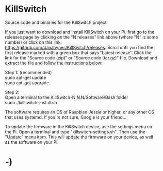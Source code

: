 # KillSwitch

Source code and binaries for the KillSwitch project

If you just want to download and install KillSwitch on your Pi, first go to
the releases page by clicking on the "N releases" link above (where "N" is some number) or click on this link: https://github.com/danahynes/KillSwitch/releases.
Scroll until you find the first release marked with a green box that says "Latest release". Click the link for the "Source code (zip)" or "Source code (tar.gz)" file. Download and extract the file and follow the instructions below:

Step 1: (recommended) \
sudo apt-get update \
sudo apt-get upgrade

Step 2: \
Open a terminal to the KillSwitch-N.N.N/Software/Bash folder \
sudo ./killswitch-install.sh

The software requires an OS of Raspbian Jessie or higher, or any other OS that
uses systemd. If you're not sure, Google is your friend...

To update the firmware in the KillSwitch device, use the settings menu on the
Pi. Open a terminal and type "killswitch-settings.sh". Then use the "Update" menu item. This will update the firmware on your device, as well as the software on your Pi.

# -)
